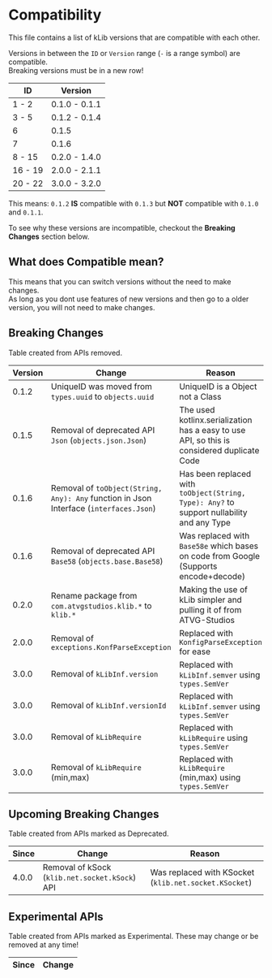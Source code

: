 # Compatibility
This file contains a list of kLib versions that are compatible with each other.

Versions in between the `ID` or `Version` range (`-` is a range symbol) are compatible.  
Breaking versions must be in a new row!

| ID | Version |
|----|---------|
| 1 - 2 | 0.1.0 - 0.1.1 |
| 3 - 5 | 0.1.2 - 0.1.4 |
| 6     | 0.1.5 |
| 7     | 0.1.6 |
| 8 - 15| 0.2.0 - 1.4.0 |
|16 - 19| 2.0.0 - 2.1.1 |
|20 - 22| 3.0.0 - 3.2.0 |

This means: `0.1.2` **IS** compatible with `0.1.3` but **NOT** compatible with `0.1.0` and `0.1.1`.

To see why these versions are incompatible, checkout the **Breaking Changes** section below.

## What does Compatible mean?

This means that you can switch versions without the need to make changes.  
As long as you dont use features of new versions and then go to a older version, you will not need to make changes.

## Breaking Changes

Table created from APIs removed.

| Version | Change | Reason |
|---------|--------|--------|
|  0.1.2  | UniqueID was moved from `types.uuid` to `objects.uuid` | UniqueID is a Object not a Class |
|  0.1.5  | Removal of deprecated API `Json` (`objects.json.Json`) | The used kotlinx.serialization has a easy to use API, so this is considered duplicate Code |
|  0.1.6  | Removal of `toObject(String, Any): Any` function in Json Interface (`interfaces.Json`)| Has been replaced with `toObject(String, Type): Any?` to support nullability and any Type|
|  0.1.6  | Removal of deprecated API `Base58` (`objects.base.Base58`) | Was replaced with `Base58e` which bases on code from Google (Supports encode+decode) |
|  0.2.0  | Rename package from `com.atvgstudios.klib.*` to `klib.*` | Making the use of kLib simpler and pulling it of from ATVG-Studios |
|  2.0.0  | Removal of `exceptions.KonfParseException` | Replaced with `KonfigParseException` for ease |
|  3.0.0  | Removal of `kLibInf.version` | Replaced with `kLibInf.semver` using `types.SemVer` |
|  3.0.0  | Removal of `kLibInf.versionId` | Replaced with `kLibInf.semver` using `types.SemVer` |
|  3.0.0  | Removal of `kLibRequire` | Replaced with `kLibRequire` using `types.SemVer` |
|  3.0.0  | Removal of `kLibRequire` (min,max) | Replaced with `kLibRequire` (min,max) using `types.SemVer` |

## Upcoming Breaking Changes

Table created from APIs marked as Deprecated.

| Since | Change | Reason |
|-------|--------|--------|
| 4.0.0 | Removal of kSock (`klib.net.socket.kSock`) API | Was replaced with KSocket (`klib.net.socket.KSocket`) |

## Experimental APIs

Table created from APIs marked as Experimental. These may change or be removed at any time!

| Since | Change |
|-------|--------|
